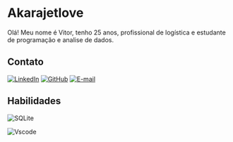 # Akarajetlove
Olá! Meu nome é Vitor, tenho 25 anos, profissional de logística e estudante de programação e analise de dados.

## Contato

[![LinkedIn](https://img.shields.io/badge/LinkedIn-000?style=for-the-badge&logo=linkedin&logoColor=0E76A8)](https://www.linkedin.com/in/vitor-fernandes-77b18b1b1/)
[![GitHub](https://img.shields.io/badge/GitHub-000000?style=for-the-badge&logo=github&logoColor=white)](https://github.com/akarajetlove)
[![E-mail](https://img.shields.io/badge/-Email-000?style=for-the-badge&logo=microsoft-outlook&logoColor=007BFF)](mailto:vitor.gabriel1998@hotmail.com)

## Habilidades

![SQLite](https://img.shields.io/badge/SQLite-000?style=for-the-badge&logo=sqlite&logoColor=07405E)

![Vscode](https://img.shields.io/badge/Vscode-007ACC?style=for-the-badge&logo=visual-studio-code&logoColor=white)
